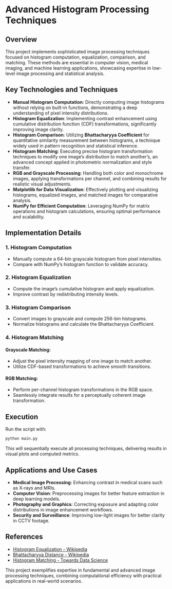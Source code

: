 # Advanced Histogram Processing Techniques

## Overview
This project implements sophisticated image processing techniques focused on histogram computation, equalization, comparison, and matching. These methods are essential in computer vision, medical imaging, and machine learning applications, showcasing expertise in low-level image processing and statistical analysis.

## Key Technologies and Techniques
- **Manual Histogram Computation**: Directly computing image histograms without relying on built-in functions, demonstrating a deep understanding of pixel intensity distributions.
- **Histogram Equalization**: Implementing contrast enhancement using cumulative distribution function (CDF) transformations, significantly improving image clarity.
- **Histogram Comparison**: Utilizing **Bhattacharyya Coefficient** for quantitative similarity measurement between histograms, a technique widely used in pattern recognition and statistical inference.
- **Histogram Matching**: Executing precise histogram transformation techniques to modify one image’s distribution to match another’s, an advanced concept applied in photometric normalization and style transfer.
- **RGB and Grayscale Processing**: Handling both color and monochrome images, applying transformations per channel, and combining results for realistic visual adjustments.
- **Matplotlib for Data Visualization**: Effectively plotting and visualizing histograms, equalized images, and matched images for comparative analysis.
- **NumPy for Efficient Computation**: Leveraging NumPy for matrix operations and histogram calculations, ensuring optimal performance and scalability.

## Implementation Details
### 1. Histogram Computation
- Manually compute a 64-bin grayscale histogram from pixel intensities.
- Compare with NumPy’s histogram function to validate accuracy.

### 2. Histogram Equalization
- Compute the image’s cumulative histogram and apply equalization.
- Improve contrast by redistributing intensity levels.

### 3. Histogram Comparison
- Convert images to grayscale and compute 256-bin histograms.
- Normalize histograms and calculate the Bhattacharyya Coefficient.

### 4. Histogram Matching
#### **Grayscale Matching:**
- Adjust the pixel intensity mapping of one image to match another.
- Utilize CDF-based transformations to achieve smooth transitions.

#### **RGB Matching:**
- Perform per-channel histogram transformations in the RGB space.
- Seamlessly integrate results for a perceptually coherent image transformation.

## Execution
Run the script with:
```bash
python main.py
```
This will sequentially execute all processing techniques, delivering results in visual plots and computed metrics.

## Applications and Use Cases
- **Medical Image Processing**: Enhancing contrast in medical scans such as X-rays and MRIs.
- **Computer Vision**: Preprocessing images for better feature extraction in deep learning models.
- **Photography and Graphics**: Correcting exposure and adapting color distributions in image enhancement workflows.
- **Security and Surveillance**: Improving low-light images for better clarity in CCTV footage.

## References
- [Histogram Equalization - Wikipedia](https://en.wikipedia.org/wiki/Histogram_equalization)
- [Bhattacharyya Distance - Wikipedia](https://en.wikipedia.org/wiki/Bhattacharyya_distance)
- [Histogram Matching - Towards Data Science](https://towardsdatascience.com/histogram-matching-ee3a67b4cbc1)

This project exemplifies expertise in fundamental and advanced image processing techniques, combining computational efficiency with practical applications in real-world scenarios.

